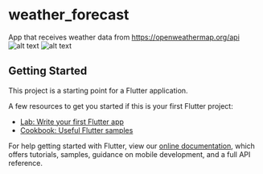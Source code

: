 # weather_forecast

App that receives weather data from https://openweathermap.org/api
![alt text](/relative/Screenshots/scrn1.png "Weather forecast in Moscow")
![alt text](/relative/Screenshots/scrn2.png "Weather forecast in New york")

## Getting Started

This project is a starting point for a Flutter application.

A few resources to get you started if this is your first Flutter project:

- [Lab: Write your first Flutter app](https://flutter.dev/docs/get-started/codelab)
- [Cookbook: Useful Flutter samples](https://flutter.dev/docs/cookbook)

For help getting started with Flutter, view our
[online documentation](https://flutter.dev/docs), which offers tutorials,
samples, guidance on mobile development, and a full API reference.
